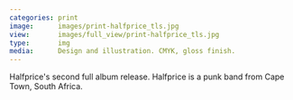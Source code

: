 ```yaml
---
categories: print
image:      images/print-halfprice_tls.jpg
view:       images/full_view/print-halfprice_tls.jpg
type:       img
media:      Design and illustration. CMYK, gloss finish.
---
```

Halfprice's second full album release. Halfprice is a punk band from Cape Town,
South Africa.
